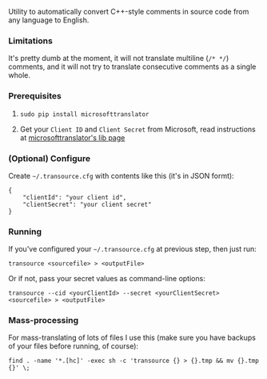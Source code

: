 Utility to automatically convert C++-style comments in source code from any language to English.

### Limitations

It's pretty dumb at the moment, it will not translate multiline (`/* */`) comments, and it will not try to translate consecutive comments as a single whole.

### Prerequisites

1. `sudo pip install microsofttranslator`

2. Get your `Client ID` and `Client Secret` from Microsoft, read instructions at [microsofttranslator's lib page](https://github.com/openlabs/Microsoft-Translator-Python-API)

### (Optional) Configure

Create `~/.transource.cfg` with contents like this (it's in JSON formt):

```
{
	"clientId": "your client id",
	"clientSecret": "your client secret"
}
```

### Running

If you've configured your `~/.transource.cfg` at previous step, then just run:

`transource <sourcefile> > <outputFile>`

Or if not, pass your secret values as command-line options:

`transource --cid <yourClientId> --secret <yourClientSecret> <sourcefile> > <outputFile>`


### Mass-processing

For mass-translating of lots of files I use this (make sure you have backups of your files before running, of course):

`find . -name '*.[hc]' -exec sh -c 'transource {} > {}.tmp && mv {}.tmp {}' \;`

